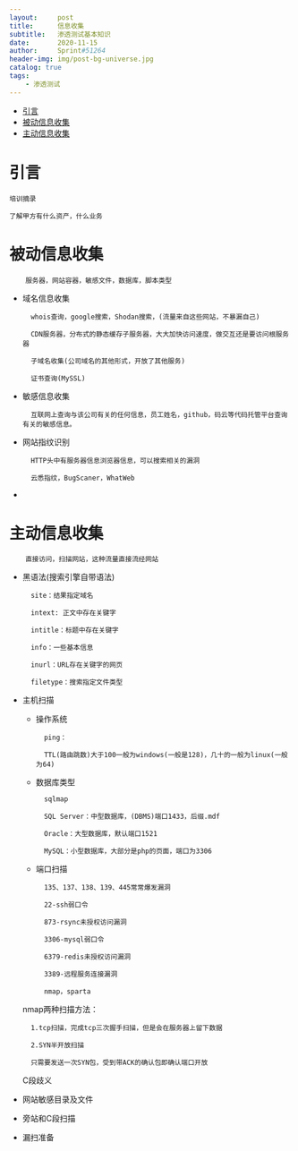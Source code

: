 ```yaml
---
layout:     post
title:      信息收集
subtitle:   渗透测试基本知识
date:       2020-11-15
author:     Sprint#51264
header-img: img/post-bg-universe.jpg
catalog: true
tags:
    - 渗透测试
---
```

<!-- TOC -->

- [引言](#%E5%BC%95%E8%A8%80)
- [被动信息收集](#%E8%A2%AB%E5%8A%A8%E4%BF%A1%E6%81%AF%E6%94%B6%E9%9B%86)
- [主动信息收集](#%E4%B8%BB%E5%8A%A8%E4%BF%A1%E6%81%AF%E6%94%B6%E9%9B%86)

<!-- /TOC -->
# 引言

    培训摘录

    了解甲方有什么资产，什么业务
    
# 被动信息收集

        服务器，网站容器，敏感文件，数据库，脚本类型

* 域名信息收集

        whois查询，google搜索，Shodan搜索，(流量来自这些网站，不暴漏自己)

        CDN服务器，分布式的静态缓存子服务器，大大加快访问速度，做交互还是要访问根服务器

        子域名收集(公司域名的其他形式，开放了其他服务)
        
        证书查询(MySSL)
    

* 敏感信息收集

        互联网上查询与该公司有关的任何信息，员工姓名，github，码云等代码托管平台查询有关的敏感信息。

* 网站指纹识别

        HTTP头中有服务器信息浏览器信息，可以搜索相关的漏洞

        云悉指纹，BugScaner，WhatWeb

* 
    


# 主动信息收集

        直接访问，扫描网站，这种流量直接流经网站

* 黑语法(搜索引擎自带语法)

        site：结果指定域名

        intext: 正文中存在关键字

        intitle：标题中存在关键字

        info：一些基本信息

        inurl：URL存在关键字的网页

        filetype：搜索指定文件类型




* 主机扫描

    - 操作系统

            ping：

            TTL(路由跳数)大于100一般为windows(一般是128)，几十的一般为linux(一般为64)

    - 数据库类型

            sqlmap

            SQL Server：中型数据库，(DBMS)端口1433，后缀.mdf

            Oracle：大型数据库，默认端口1521

            MySQL：小型数据库，大部分是php的页面，端口为3306

    - 端口扫描

            135、137、138、139、445常常爆发漏洞

            22-ssh弱口令

            873-rsync未授权访问漏洞

            3306-mysql弱口令

            6379-redis未授权访问漏洞

            3389-远程服务连接漏洞

            nmap，sparta

    nmap两种扫描方法：

        1.tcp扫描，完成tcp三次握手扫描，但是会在服务器上留下数据

        2.SYN半开放扫描

        只需要发送一次SYN包，受到带ACK的确认包即确认端口开放

    C段歧义





* 网站敏感目录及文件

* 旁站和C段扫描

* 漏扫准备